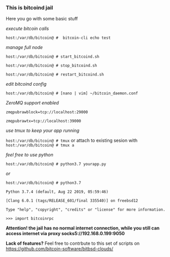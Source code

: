 ### This is bitcoind jail
Here you go with some basic stuff

_execute bitcoin calls_

`host:/var/db/bitcoin@ #  bitcoin-cli echo test`

_manage full node_

`host:/var/db/bitcoin@ # start_bitcoind.sh`

`host:/var/db/bitcoin@ # stop_bitcoind.sh`

`host:/var/db/bitcoin@ # restart_bitcoind.sh`

_edit bitcoind config_

`host:/var/db/bitcoin@ # [nano | vim] ~/bitcoin_daemon.conf`

_ZeroMQ support enabled_

`zmqpubrawblock=tcp://localhost:29000`

`zmqpubrawtx=tcp://localhost:39000`


_use tmux to keep your app running_

`host:/var/db/bitcoin@ # tmux` or attach to existing sesion with `host:/var/db/bitcoin@ # tmux a`

_feel free to use python_

`host:/var/db/bitcoin@ # python3.7 yourapp.py`

_or_

`host:/var/db/bitcoin@ # python3.7 `

`Python 3.7.4 (default, Aug 22 2019, 05:59:46)`
 
`[Clang 6.0.1 (tags/RELEASE_601/final 335540)] on freebsd12`

`Type "help", "copyright", "credits" or "license" for more information.`

`>>> import bitcoinrpc`

**Attention! the jail has no normal internet connection, while you still can access internet via proxy socks5://192.168.0.199:9050**

**Lack of features?** Feel free to contrbute to this set of scripts on https://github.com/bitcoin-software/bitbsd-clouds/
